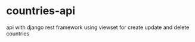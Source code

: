 # countries-api
api with django rest framework using viewset for create update and delete countries
